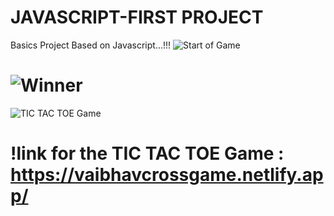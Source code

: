 # JAVASCRIPT-FIRST PROJECT
 Basics Project Based on Javascript...!!!
![Start of Game](https://github.com/user-attachments/assets/c17169a8-b218-46be-b3bd-5f2897280c21)
# ![Winner](https://github.com/user-attachments/assets/d3c96502-919b-43b7-a1e4-cf95c0bae040)
![TIC TAC TOE Game](https://github.com/user-attachments/assets/d27faac2-f311-435d-a3ec-aee7f4a6bc55)
# !link for the TIC TAC TOE Game : https://vaibhavcrossgame.netlify.app/
